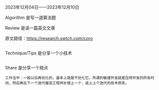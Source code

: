 2023年12月04日——2023年12月10日

Algorithm 是写一道算法题



Review 是读一篇英文文章

原文路径：https://research.swtch.com/coro

```

```



Technique/Tips 是分享一个小技术

```markdown

```



Share 是分享一个观点

```
工作当中：一般以后再优化的，基本上就是不优化它。所谓的敏捷开发就是压榨开发的所有时间，然后再在下一个迭代催促工程师补偿上一个，或上上个迭代的技术债务。
```

